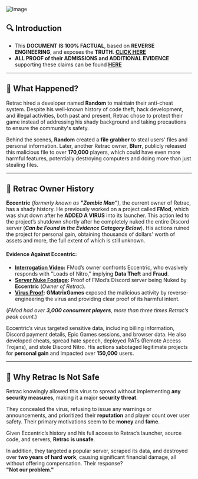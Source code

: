 ![Image](https://github.com/user-attachments/assets/b745be57-7cfb-465a-8df9-285852385e36)

## 🔍 **Introduction**
- This **DOCUMENT IS 100% FACTUAL**, based on **REVERSE ENGINEERING**, and exposes the **TRUTH**. **[CLICK HERE](https://github.com/Toxy121/Retrac-Analysis)**
- **ALL PROOF of their ADMISSIONS and ADDITIONAL EVIDENCE** supporting these claims can be found **[HERE]()**

---

## 🤔 What Happened?
Retrac hired a developer named **Random** to maintain their anti-cheat system. Despite his well-known history of code theft, hack development, and illegal activities, both past and present, Retrac chose to protect their game instead of addressing his shady background and taking precautions to ensure the community's safety.

Behind the scenes, **Random** created a **file grabber** to steal users' files and personal information. Later, another Retrac owner, **Blurr**, publicly released this malicious file to over **170,000** players, which could have even more harmful features, potentially destroying computers and doing more than just stealing files.

---

## 📜 Retrac Owner History

**Eccentric** *(formerly known as **"Zombie Man"**)*, the current owner of Retrac, has a shady history. He previously worked on a project called **FMod**, which was shut down after he **ADDED A VIRUS** into its launcher. This action led to the project’s shutdown shortly after he completely nuked the entire Discord server (***Can be Found in the Evidence Category Below***). His actions ruined the project for personal gain, obtaining thousands of dollars' worth of assets and more, the full extent of which is still unknown.

#### Evidence Against Eccentric:
- **[Interrogation Video](https://www.youtube.com/watch?v=zHSNBqQAB4o):** FMod’s owner confronts Eccentric, who evasively responds with "Loads of Nitro," implying **Data Theft** and **Fraud**.
- **[Server Nuke Footage](https://www.youtube.com/watch?v=n_pzL4rXhzY):** Proof of FMod’s Discord server being Nuked by **Eccentric** (*Owner of Retrac*).
- **[Virus Proof](https://x.com/gmatrixgames/status/1672607940585353216):** **GMatrixGames** exposed the malicious activity by reverse-engineering the virus and providing clear proof of its harmful intent.

(*FMod had over **3,000 concurrent players**, more than three times Retrac’s peak count.*)

Eccentric’s virus targeted sensitive data, including billing information, Discord payment details, Epic Games sessions, and browser data. He also developed cheats, spread hate speech, deployed RATs (Remote Access Trojans), and stole Discord Nitro. His actions sabotaged legitimate projects for **personal gain** and impacted over **150,000** users.  

---

## 🚫 Why Retrac Is Not Safe

Retrac knowingly allowed this virus to spread without implementing **any security measures**, making it a major **security threat**.

They concealed the virus, refusing to issue any warnings or announcements, and prioritized their **reputation** and player count over user safety. Their primary motivations seem to be **money** and **fame**.

Given Eccentric’s history and his full access to Retrac’s launcher, source code, and servers, **Retrac is unsafe**.

In addition, they targeted a popular server, scraped its data, and destroyed over **two years of hard work**, causing significant financial damage, all without offering compensation. Their response?  
**"Not our problem."**
